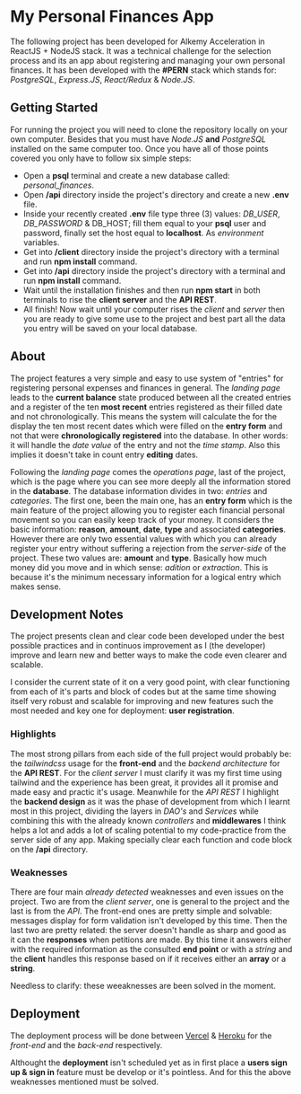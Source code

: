 # My Personal Finances App
The following project has been developed for Alkemy Acceleration in ReactJS + NodeJS stack. It was a technical challenge for the selection process and its an app about registering and managing your own personal finances. It has been developed with the **#PERN** stack which stands for: *PostgreSQL*, *Express.JS*, *React/Redux* & *Node.JS*.

## Getting Started
For running the project you will need to clone the repository locally on your own computer. Besides that you must have *Node.JS* **and** *PostgreSQL* installed on the same computer too. Once you have all of those points covered you only have to follow six simple steps:
<ul>
  <li>Open a <strong>psql</strong> terminal and create a new database called: <i>personal_finances</i>.</li>
  <li>Open <strong>/api</strong> directory inside the project's directory and create a new <strong>.env</strong> file.</li>
  <li>Inside your recently created <strong>.env</strong> file type three (3) values: <i>DB_USER</i>, <i>DB_PASSWORD</i> & </i>DB_HOST</i>; fill them equal to your <strong>psql</strong> user and password, finally set the host equal to <strong>localhost</strong>. As <i>environment</i> variables.</li>
  <li>Get into <strong>/client</strong> directory inside the project's directory with a terminal and run <strong>npm install</strong> command.</li>
  <li>Get into <strong>/api</strong> directory inside the project's directory with a terminal and run <strong>npm install</strong> command.</li>
  <li>Wait until the installation finishes and then run <strong>npm start</strong> in both terminals to rise the <strong>client server</strong> and the <strong>API REST</strong>.</li>
  <li>All finish! Now wait until your computer rises the <i>client</i> and <i>server</i> then you are ready to give some use to the project and best part all the data you entry will be saved on your local database.</li>
</ul>

## About
The project features a very simple and easy to use system of "entries" for registering personal expenses and finances in general. The *landing page* leads to the **current balance** state produced between all the created entries and a register of the ten **most recent** entries registered as their filled date and not chronologically. This means the system will calculate the for the display the ten most recent dates which were filled on the **entry form** and not that were **chronologically registered** into the database. In other words: it will handle the *date value* of the entry and not the *time stamp*. Also this implies it doesn't take in count entry **editing** dates.

Following the *landing page* comes the *operations page*, last of the project, which is the page where you can see more deeply all the information stored in the **database**. The database information divides in two: *entries* and *categories*. The first one, been the main one, has an **entry form** which is the main feature of the project allowing you to register each financial personal movement so you can easily keep track of your money. It considers the basic information: **reason**, **amount**, **date**, **type** and associated **categories**. However there are only two essential values with which you can already register your entry without suffering a rejection from the *server-side* of the project. These two values are: **amount** and **type**. Basically how much money did you move and in which sense: *adition* or *extraction*. This is because it's the minimum necessary information for a logical entry which makes sense.

## Development Notes
The project presents clean and clear code been developed under the best possible practices and in continuos improvement as I (the developer) improve and learn new and better ways to make the code even clearer and scalable.

I consider the current state of it on a very good point, with clear functioning from each of it's parts and block of codes but at the same time showing itself very robust and scalable for improving and new features such the most needed and key one for deployment: **user registration**.

### Highlights
The most strong pillars from each side of the full project would probably be: the *tailwindcss* usage for the **front-end** and the *backend architecture* for the **API REST**. For the *client server* I must clarify it was my first time using tailwind and the experience has been great, it provides all it promise and made easy and practic it's usage. Meanwhile for the *API REST* I highlight the **backend design** as it was the phase of development from which I learnt most in this project, dividing the layers in *DAO's* and *Services* while combining this with the already known *controllers* and **middlewares** I think helps a lot and adds a lot of scaling potential to my code-practice from the server side of any app. Making specially clear each function and code block on the **/api** directory.

### Weaknesses
There are four main *already detected* weaknesses and even issues on the project. Two are from the *client server*, one is general to the project and the last is from the *API*. The front-end ones are pretty simple and solvable: messages display for form validation isn't developed by this time. Then the last two are pretty related: the server doesn't handle as sharp and good as it can the **responses** when petitions are made. By this time it answers either with the required information as the consulted **end point** or with a *string* and the **client** handles this response based on if it receives either an **array** or a **string**.

Needless to clarify: these weeaknesses are been solved in the moment.

## Deployment
The deployment process will be done between <a href="https://vercel.com/">Vercel</a> & <a href="https://www.heroku.com/">Heroku</a> for the *front-end* and the *back-end* respectively.

Althought the **deployment** isn't scheduled yet as in first place a **users sign up & sign in** feature must be develop or it's pointless. And for this the above weaknesses mentioned must be solved.
